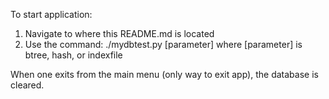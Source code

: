 To start application:
1. Navigate to where this README.md is located
2. Use the command: ./mydbtest.py [parameter] 
   where [parameter] is btree, hash, or indexfile 

When one exits from the main menu (only way to exit app),
the database is cleared.